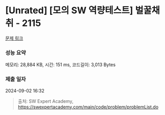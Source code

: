 # [Unrated] [모의 SW 역량테스트] 벌꿀채취 - 2115 

[문제 링크](https://swexpertacademy.com/main/code/problem/problemDetail.do?contestProbId=AV5V4A46AdIDFAWu) 

### 성능 요약

메모리: 28,884 KB, 시간: 151 ms, 코드길이: 3,013 Bytes

### 제출 일자

2024-09-02 16:32



> 출처: SW Expert Academy, https://swexpertacademy.com/main/code/problem/problemList.do